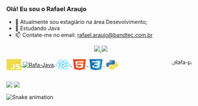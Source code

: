 ### Olá! Eu sou o Rafael Araujo 


- 🔭 Atualmente sou estagiário na área Desevolvimento;
- 🌱 Estudando Java
- 📫 Contate-me no email: rafael.araujo@bandtec.com.br

<div align="center">
  <a href="https://github.com/Rafael-Araujo03">
  <img height="180em" src="https://github-readme-stats.vercel.app/api?username=Rafael-Araujo03&show_icons=true&theme=dark&include_all_commits=true&count_private=true"/>
  <img height="180em" src="https://github-readme-stats.vercel.app/api/top-langs/?username=Rafael-Araujo03&layout=compact&langs_count=7&theme=dark"/>
</div>
<div style="display: inline_block"><br>
  <img align="center" alt="Rafa-Js" height="30" width="40" src="https://raw.githubusercontent.com/devicons/devicon/master/icons/javascript/javascript-plain.svg">
  <img align="center" alt="Rafa-Java" height="60" width="40"  src="https://cdn.jsdelivr.net/gh/devicons/devicon/icons/java/java-original-wordmark.svg">
  <img align="center" alt="Rafa-React" height="30" width="40" src="https://raw.githubusercontent.com/devicons/devicon/master/icons/react/react-original.svg">
  <img align="center" alt="Rafa-HTML" height="30" width="40" src="https://raw.githubusercontent.com/devicons/devicon/master/icons/html5/html5-original.svg">
  <img align="center" alt="Rafa-CSS" height="30" width="40" src="https://raw.githubusercontent.com/devicons/devicon/master/icons/css3/css3-original.svg">
  <img align="center" alt="Rafa-Python" height="30" width="40" src="https://raw.githubusercontent.com/devicons/devicon/master/icons/python/python-original.svg">
 
  <img align="right" alt="Rafa-pic" height="150" style="border-radius:50px;" src="https://media0.giphy.com/media/v1.Y2lkPTc5MGI3NjExZjY4NTY0MWI5ZTFhMjQyMmMwYzc5NTgyYjFjZjNjNTViZjhiZTc5OSZjdD1n/OojQx4M3zYUOk/giphy.gif">

  ##
 
<div> 
  <a href="https://www.instagram.com/rafarodrigues_araujo" target="_blank"><img src="https://img.shields.io/badge/-Instagram-%23E4405F?style=for-the-badge&logo=instagram&logoColor=white" target="_blank"></a>
  <a href="www.linkedin.com/in/rafael-rodrigues-475a3b220" target="_blank"><img src="https://img.shields.io/badge/-LinkedIn-%230077B5?style=for-the-badge&logo=linkedin&logoColor=white" target="_blank"></a> 
 
   ![Snake animation](https://github.com/Rafael-Araujo03/Rafael-Araujo03/blob/output/github-contribution-grid-snake.svg)
 
</div>
